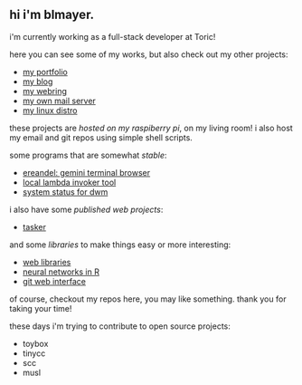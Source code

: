 hi i'm blmayer.
--------------

i'm currently working as a full-stack developer at
Toric!

here you can see some of my works,
but also check out my other projects:

- [my portfolio](https://terminal.pink)
- [my blog](https://blog.terminal.pink)
- [my webring](https://derelict.garden)
- [my own mail server](https://dovel.email)
- [my linux distro](https://terminal.pink/lin0/tree/index.html)

these projects are *hosted on my raspiberry pi*, on my living room!
i also host my email and git repos using simple shell scripts.

some programs that are somewhat *stable*:

- [ereandel: gemini terminal browser](https://github.com/blmayer/ereandel)
- [local lambda invoker tool](https://github.com/blmayer/awslambdarpc)
- [system status for dwm](https://github.com/blmayer/sysmon)

i also have some *published web projects*:

- [tasker](https://deta.space/discovery/@brain/tasker)

and some *libraries* to make things easy or more interesting:

- [web libraries](https://github.com/weblibs)
- [neural networks in R](https://github.com/deep)
- [git web interface](https://github.com/blmayer/gwi)

of course, checkout my repos here, you may like something.
thank you for taking your time!

these days i'm trying to contribute to open source projects:

- toybox
- tinycc
- scc
- musl
